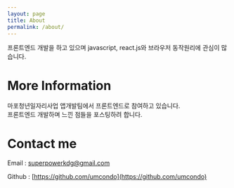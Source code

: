 ```yaml
---
layout: page
title: About
permalink: /about/
---
```


프론트엔드 개발을 하고 있으며 javascript, react.js와 브라우저 동작원리에 관심이 많습니다.

<h1>More Information</h1>

마포청년일자리사업 앱개발팀에서 프론트엔드로 참여하고 있습니다.<br>
프론트엔드 개발하며 느낀 점들을 포스팅하려 합니다.

<h1> Contact me</h1>

Email : [superpowerkdg@gmail.com](mailto:superpowerkdg@gmail.com)

Github : [https://github.com/umcondo](https://github.com/umcondo)

